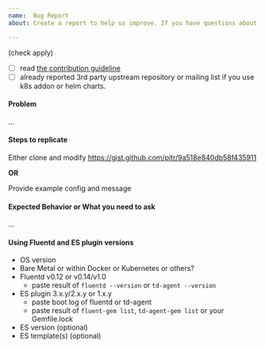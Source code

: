 ```yaml
---
name:  Bug Report
about: Create a report to help us improve. If you have questions about ES plugin on kubernetes, please direct these to https://discuss.kubernetes.io/ before sumbit kubernetes related issue.

---
```


(check apply)
- [ ] read [the contribution guideline](https://github.com/uken/fluent-plugin-elasticsearch/blob/master/CONTRIBUTING.md)
- [ ] already reported 3rd party upstream repository or mailing list if you use k8s addon or helm charts.

#### Problem

...

#### Steps to replicate

Either clone and modify https://gist.github.com/pitr/9a518e840db58f435911

**OR**

Provide example config and message

#### Expected Behavior or What you need to ask

...

#### Using Fluentd and ES plugin versions

* OS version
* Bare Metal or within Docker or Kubernetes or others?
* Fluentd v0.12 or v0.14/v1.0
  * paste result of ``fluentd --version`` or ``td-agent --version``
* ES plugin 3.x.y/2.x.y or 1.x.y
  * paste boot log of fluentd or td-agent
  * paste result of ``fluent-gem list``, ``td-agent-gem list`` or your Gemfile.lock
* ES version (optional)
* ES template(s) (optional)
